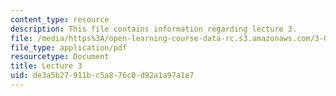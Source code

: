 ```yaml
---
content_type: resource
description: This file contains information regarding lecture 3.
file: /media/https%3A/open-learning-course-data-rc.s3.amazonaws.com/3-024-electronic-optical-and-magnetic-properties-of-materials-spring-2013/de3a5b27911bc5a876c0d92a1a97a1e7_MIT3_024S13_2012lec3.pdf
file_type: application/pdf
resourcetype: Document
title: Lecture 3
uid: de3a5b27-911b-c5a8-76c0-d92a1a97a1e7
---
```

